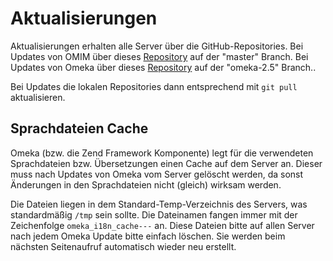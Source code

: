 Aktualisierungen
================

Aktualisierungen erhalten alle Server über die GitHub-Repositories.
Bei Updates von OMIM über dieses [Repository](https://github.com/Deutsche-Digitale-Bibliothek/ddb-virtualexhibitions-manager) auf der "master" Branch.
Bei Updates von Omeka über dieses [Repository](https://github.com/Deutsche-Digitale-Bibliothek/ddb-virtualexhibitions) auf der "omeka-2.5" Branch..

Bei Updates die lokalen Repositories dann entsprechend mit ```git pull``` aktualisieren.

## Sprachdateien Cache

Omeka (bzw. die Zend Framework Komponente) legt für die verwendeten Sprachdateien bzw. Übersetzungen einen Cache auf dem Server an.
Dieser muss nach Updates von Omeka vom Server gelöscht werden, da sonst Änderungen in den Sprachdateien nicht (gleich) wirksam werden.

Die Dateien liegen in dem Standard-Temp-Verzeichnis des Servers, was standardmäßig ```/tmp``` sein sollte.
Die Dateinamen fangen immer mit der Zeichenfolge ```omeka_i18n_cache---``` an. Diese Dateien bitte auf allen Server nach jedem Omeka Update bitte einfach löschen.
Sie werden beim nächsten Seitenaufruf automatisch wieder neu erstellt.
